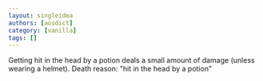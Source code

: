 ```yaml
---
layout: singleidea
authors: [aosdict]
category: [vanilla]
tags: []
---
```

Getting hit in the head by a potion deals a small amount of damage (unless wearing a helmet). Death reason: "hit in the head by a potion"

